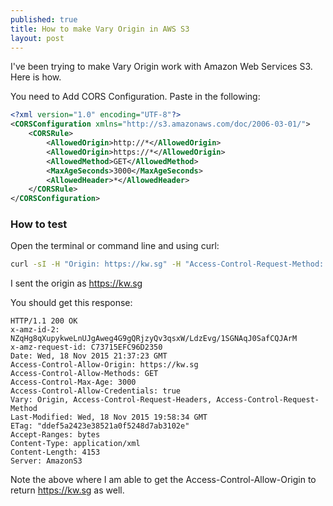 ```yaml
---
published: true
title: How to make Vary Origin in AWS S3
layout: post
---
```

I've been trying to make Vary Origin work with Amazon Web Services S3. Here is how.

You need to Add CORS Configuration. Paste in the following:

```xml
<?xml version="1.0" encoding="UTF-8"?>
<CORSConfiguration xmlns="http://s3.amazonaws.com/doc/2006-03-01/">
    <CORSRule>
        <AllowedOrigin>http://*</AllowedOrigin>
        <AllowedOrigin>https://*</AllowedOrigin>
        <AllowedMethod>GET</AllowedMethod>
        <MaxAgeSeconds>3000</MaxAgeSeconds>
        <AllowedHeader>*</AllowedHeader>
    </CORSRule>
</CORSConfiguration>
```

<h3>How to test</h3>

Open the terminal or command line and using curl:

```sh
curl -sI -H "Origin: https://kw.sg" -H "Access-Control-Request-Method: GET" https://s3.amazonaws.com/m-vast-vpaid-server/static/vast/vpaid-in-vpaid.xml
```

I sent the origin as https://kw.sg

You should get this response:

```
HTTP/1.1 200 OK
x-amz-id-2: NZqHg8qXupykweLnUJgAweg4G9gQRjzyQv3qsxW/LdzEvg/1SGNAqJ0SafCQJArM
x-amz-request-id: C73715EFC96D2350
Date: Wed, 18 Nov 2015 21:37:23 GMT
Access-Control-Allow-Origin: https://kw.sg
Access-Control-Allow-Methods: GET
Access-Control-Max-Age: 3000
Access-Control-Allow-Credentials: true
Vary: Origin, Access-Control-Request-Headers, Access-Control-Request-Method
Last-Modified: Wed, 18 Nov 2015 19:58:34 GMT
ETag: "ddef5a2423e38521a0f5248d7ab3102e"
Accept-Ranges: bytes
Content-Type: application/xml
Content-Length: 4153
Server: AmazonS3
```

Note the above where I am able to get the Access-Control-Allow-Origin to return https://kw.sg as well.